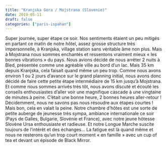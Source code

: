 ```yaml
---
title: "Kranjska Gora / Mojstrana (Slovenie)"
date: 2019-05-11
draft: false
categories: ["paris-ispahan"]
---
```


Super journée, super étape ce soir. Nos sentiments étaient un peu mitigés en partant ce matin de notre hôtel, assez grosse structure très impersonnelle, à Kranjska, village station sans véritable âme non plus. Mais à Mojstrana nous sommes enchantés et ressentons vraiment mieux « les bonnes vibrations » du pays.
Nous avions décidé de nous arrêter 2 nuits à Bled, présentée comme une agréable ville au bord d’un lac. Mais 35 km depuis Kranjska, cela faisait quand même un peu trop. Comme nous avons environ 1 ou 2 jours d’avance sur le grand planning initial, nous avons donc décidé de faire cette petite étape intermédiaire de 15 km jusqu’à Mojstrana. Et comme nous sommes arrivés très tôt, nous avons discuté et écouté les conseils enthousiastes d’aller voir une magnifique cascade à une vingtaine de minutes à peine. C’était une bonne heure, 2 bonnes heures aller-retour ! Décidemment, nous ne savons pas nous résoudre aux étapes courtes ! Mais bon, cela en valait la peine.
Notre chambre d’hôtes est une sorte de petite auberge de jeunesse très sympa, ambiance internationale ce soir (Pays de Galles, Bulgarie, Slovénie et France), avec notre jeune hôtesse Slovène Ursa enthousiaste et radieuse. Et notre Longue Marche suscite toujours de l’intérêt et des échanges… La fatigue est là quand même et nous ne resterons qu’un trop court moment « en famille » avec un cup of tea et devant un épisode de Black Mirror.
